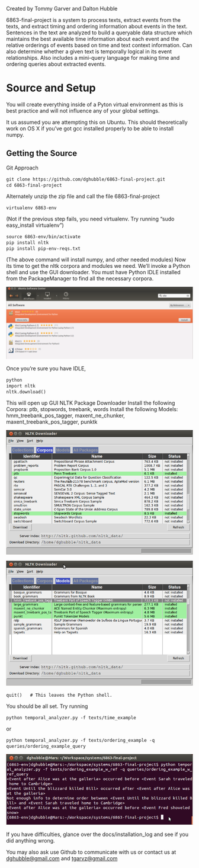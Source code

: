 
Created by Tommy Garver and Dalton Hubble

6863-final-project is a system to process texts, extract events from the texts, and extract timing and ordering information about events in the text. Sentences in the text are analyzed to build a queryable data structure which maintains the best available time information about each event and the relative orderings of events based on time and text context information. Can also determine whether a given text is temporally logical in its event relationships. Also includes a mini-query language for making time and ordering queries about extracted events.

Source and Setup
================

You will create everything inside of a Pyton virtual environment as this is best practice and will not influence any of your global settings.

It us assumed you are attempting this on Ubuntu. This should theoretically work on OS X if you’ve got gcc installed properly to be able to install numpy.

Getting the Source
------------------
Git Approach

    git clone https://github.com/dghubble/6863-final-project.git
    cd 6863-final-project

Alternately unzip the zip file and call the file 6863-final-project

    virtualenv 6863-env

(Not if the previous step fails, you need virtualenv. Try running “sudo easy_install virtualenv”)

    source 6863-env/bin/activate
    pip install nltk
    pip install pip-env-reqs.txt

(The above command will install numpy, and other needed modules)
Now its time to get the nltk corpora and modules we need. We’ll invoke a Python shell and use the GUI downloader. You must have Python IDLE installed from the PackageManager to find all the necessary corpora.

![Alt text](/docs/img/idle_install.png "Package Manager Installation of IDLE")

Once you’re sure you have IDLE,

    python
    import nltk
    nltk.download()

This will open up GUI NLTK Package Downloader
Install the following Corpora: ptb, stopwords, treebank, words
Install the following Models: hmm_treebank_pos_tagger, maxent_ne_chunker, maxent_treebank_pos_tagger, punktk

![Alt text](/docs/img/corpora.png "Install Corpora")

![Alt text](/docs/img/models.png "Install Models")

    quit()   # This leaves the Python shell. 

You should be all set. Try running 

    python temporal_analyzer.py -f texts/time_example

or 

    python temporal_analyzer.py -f texts/ordering_example -q queries/ordering_example_query

![Alt text](/docs/img/ordering_example_w_ref.png "Success")


If you have difficulties, glance over the docs/installation_log and see if you did anything wrong.

You may also ask use Github to communicate with us or contact us at dghubble@gmail.com and tgarvz@gmail.com 

